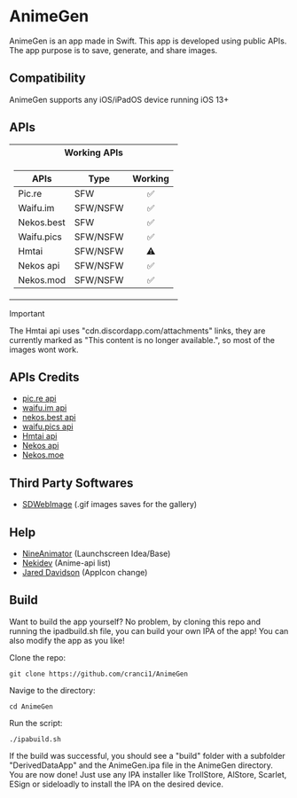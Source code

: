 # AnimeGen

AnimeGen is an app made in Swift. This app is developed using public APIs. The app purpose is to save, generate, and share images.

## Compatibility
AnimeGen supports any iOS/iPadOS device running iOS 13+

## APIs
<table>
<tr>
        <th>Working APIs</th>
</tr>
<tr><td>
        
| APIs                | Type  | Working |
| ------------------- | ----- | :--------: |
| Pic.re              | SFW      |   :white_check_mark:       |
| Waifu.im            | SFW/NSFW |   :white_check_mark:       |
| Nekos.best          | SFW      |   :white_check_mark:       |
| Waifu.pics          | SFW/NSFW |   :white_check_mark:       |
| Hmtai               | SFW/NSFW |   :warning:                |
| Nekos api           | SFW/NSFW |   :white_check_mark:       |
| Nekos.mod           | SFW/NSFW |   :white_check_mark:       |

</table>

> [!Important]
> The Hmtai api uses "cdn.discordapp.com/attachments" links, they are currently marked as "This content is no longer available.", so most of the images wont work.

## APIs Credits

- [pic.re api](https://doc.pic.re/)
- [waifu.im api](https://docs.waifu.im/)
- [nekos.best api](https://docs.nekos.best/)
- [waifu.pics api](https://waifu.pics/docs)
- [Hmtai api](https://hmtai.hatsunia.cfd/endpoints)
- [Nekos api](https://nekosapi.com/docs)
- [Nekos.moe](https://docs.nekos.moe)

## Third Party Softwares

- [SDWebImage](https://github.com/SDWebImage/SDWebImage) (.gif images saves for the gallery)

## Help

- [NineAnimator](https://github.com/SuperMarcus/NineAnimator) (Launchscreen Idea/Base)
- [Nekidev](https://github.com/Nekidev/anime-api) (Anime-api list)
- [Jared Davidson](https://www.youtube.com/@Archetapp) (AppIcon change)




## Build

Want to build the app yourself? No problem, by cloning this repo and running the ipadbuild.sh file, you can build your own IPA of the app! You can also modify the app as you like!

Clone the repo:

```
git clone https://github.com/cranci1/AnimeGen
```

Navige to the directory:

```
cd AnimeGen
```

Run the script:

```
./ipabuild.sh
```

If the build was successful, you should see a "build" folder with a subfolder "DerivedDataApp" and the AnimeGen.ipa file in the AnimeGen directory. You are now done! Just use any IPA installer like TrollStore, AlStore, Scarlet, ESign or sideloadly to install the IPA on the desired device.
